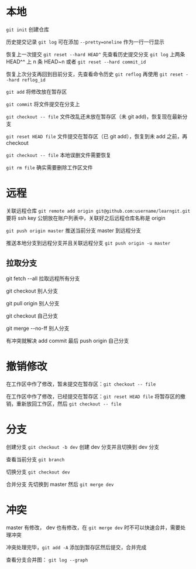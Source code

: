 # 本地

`git init` 创建仓库

历史提交记录 `git log` 可在添加 `--pretty=oneline` 作为一行一行显示

恢复上一次提交 `git reset --hard HEAD^` 先查看历史提交分支 `git log` 上两条 HEAD^^ 上 n 条 HEAD~n 或者 `git reset --hard commit_id`

恢复上次分支再回到目前分支，先查看命令历史 `git reflog` 再使用 `git reset --hard reflog_id`

`git add` 将修改放在暂存区

`git commit` 将文件提交在分支上

`git checkout -- file` 文件改乱还未放在暂存区（未 git add)，恢复现在最新分支

`git reset HEAD file` 文件提交在暂存区（已 git add），恢复到未 add 之前，再 checkout

`git checkout -- file` 本地误删文件需要恢复

`git rm file` 确实需要删除工作区文件

# 远程

关联远程仓库 `git remote add origin git@github.com:username/learngit.git` 要将 ssh key 公钥放在账户列表中，关联好之后远程仓库名称是 origin

`git push origin master` 推送当前分支 master 到远程分支

推送本地分支到远程分支并且关联远程分支 `git push origin -u master`





## 拉取分支

git fetch --all 拉取远程所有分支

git checkout 别人分支

git pull origin 别人分支

git checkout 自己分支

git merge --no-ff 别人分支

有冲突就解决 add commit 最后 push origin 自己分支

# 撤销修改

在工作区中作了修改，暂未提交在暂存区：`git checkout -- file` 

在工作区中作了修改，已经提交在暂存区：`git reset HEAD file` 将暂存区的撤销，重新放回工作区，然后 `git checkout -- file`

# 分支

创建分支 `git checkout -b dev` 创建 dev 分支并且切换到 dev 分支

查看当前分支 `git branch`

切换分支 `git checkout dev`

合并分支 先切换到 master 然后 `git merge dev`

# 冲突

master 有修改， dev 也有修改，在 `git merge dev` 时不可以快速合并，需要处理冲突

冲突处理完毕，`git add -A` 添加到暂存区然后提交，合并完成

查看分支合并图： `git log --graph`

